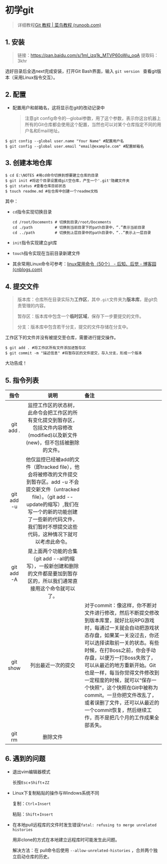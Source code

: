 # 初学git

> 详细教程[Git 教程 | 菜鸟教程 (runoob.com)](https://www.runoob.com/git/git-tutorial.html)

## 1. 安装

> 链接：https://pan.baidu.com/s/1ml_izq1k_MTVP60oWu_oqA 
> 提取码：3khr

选好目录后全选next完成安装，打开Git Bash界面，输入 `git version ` 查看git版本（采用Linux指令交互）。

## 2. 配置

- 配置用户和邮箱名，这将显示在git的改动记录中

  > 注意git config命令的--global参数，用了这个参数，表示你这台机器上所有的Git仓库都会使用这个配置，当然也可以对某个仓库指定不同的用户名和Email地址。

```linux命令
$ git config --global user.name "Your Name" #配置用户名
$ git config --global user.email "email@example.com" #配置邮箱名
```

## 3. 创建本地仓库

```
$ cd E:\NOTES #用cd命令切换到想要建立仓库的目录
$ git init #将这个目录设置成git空仓库，产生一个'.git'隐藏文件夹
$ git status #查看仓库目前状态
$ touch readme.md #在仓库中创建一个readme文档
```

其中：

- `cd`指令实现切换目录

  ```
  cd /root/Docements # 切换到目录/root/Docements
  cd ./path          # 切换到当前目录下的path目录中，“.”表示当前目录  
  cd ../path         # 切换到上层目录中的path目录中，“..”表示上一层目录
  ```

- `init`指令实现建立git库

- `touch`指令实现在当前目录新建文件

- 其余常用Linux命令可参考：[linux常用命令（50个） - 后知、后觉 - 博客园 (cnblogs.com)](https://www.cnblogs.com/xuxinstyle/p/9609551.html)

## 4. 提交文件

> 版本库：仓库所在目录实际为**工作区**，其中`.git`文件夹为**版本库**，是git负责管理的内容。
>
> 暂存区：版本库中包含一个**临时区域**，保存下一步要提交的文件。
>
> 分支：版本库中包含若干分支，提交的文件存储在分支中。

工作区下的文件并没有被提交至仓库，需要进行提交操作。

```
$ git add . #将工作区所有文件添加进暂存区
$ git commit -m "描述信息" #将暂存区的文件提交，存入分支，形成一个版本
```

大功告成！

## 5. 指令列表

|    指令    |                             说明                             | 备注                                                         |
| :--------: | :----------------------------------------------------------: | :----------------------------------------------------------- |
| git add .  | 监控工作区的状态树，此命令会把工作区的所有变化提交到暂存区，包括文件内容修改(modified)以及新文件(new)，但不包括被删除的文件。 |                                                              |
| git add -u | 他仅监控已经被add的文件（即tracked file），他会将被修改的文件提交到暂存区。add -u 不会提交新文件（untracked file）。（git add --update的缩写）,我们在写一个的新的功能创建了一些新的代码文件，我们暂时不想提交这些代码，这种情况下就可以考虑此命令。 |                                                              |
| git add -A | 是上面两个功能的合集（git add --all的缩写），一般新创建和删除的文件都是要加到暂存区的，所以我们通常直接用这个命令就可以了。 |                                                              |
|  git show  |                      列出最近一次的提交                      | 对于commit：像这样，你不断对文件进行修改，然后不断提交修改到版本库里，就好比玩RPG游戏时，每通过一关就会自动把游戏状态存盘，如果某一关没过去，你还可以选择读取前一关的状态。有些时候，在打Boss之前，你会手动存盘，以便万一打Boss失败了，可以从最近的地方重新开始。Git也是一样，每当你觉得文件修改到一定程度的时候，就可以“保存一个快照”，这个快照在Git中被称为commit。一旦你把文件改乱了，或者误删了文件，还可以从最近的一个commit恢复，然后继续工作，而不是把几个月的工作成果全部丢失。 |
|   git rm   |                           删除文件                           |                                                              |

## 6. 遇到的问题

- 退出vim编辑器模式

  长按`Esc`+`Shift`+`ZZ`

- Linux下复制粘贴的操作与Windows系统不同

  复制：`Ctrl`+`Insert`

  粘贴：`Shift`+`Insert`

- 在本地pull远程库的文件时发生错误`fatal: refusing to merge unrelated histories`

  用非clone的方式在本地建立远程库时可能发生此问题。

  解决方法：在 pull命令后使用 `--allow-unrelated-histories` ，合并两个独立启动仓库的历史。

